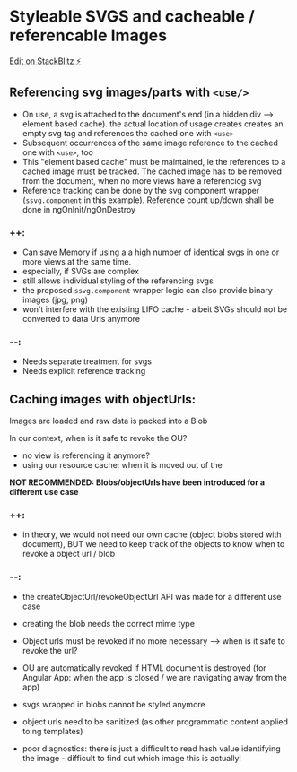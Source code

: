 # Styleable SVGS and cacheable / referencable Images

[Edit on StackBlitz ⚡️](https://stackblitz.com/edit/angular-ivy-rbyhxs)

## Referencing svg images/parts with `<use/>`

- On use, a svg is attached to the document's end (in a hidden div --&gt; element based cache). the actual location of usage creates creates an empty svg tag and references the cached one with `<use>`
- Subsequent occurrences of the same image reference to the cached one with `<use>`, too
- This "element based cache" must be maintained, ie the references to a cached image must be tracked. The cached image has to be removed from the document, when no more views have a referenciog svg
- Reference tracking can be done by the svg component wrapper (`ssvg.component` in this example). Reference count up/down shall be done in ngOnInit/ngOnDestroy

### ++:

- Can save Memory if using a a high number of identical svgs in one or more views at the same time.
- especially, if SVGs are complex
- still allows individual styling of the referencing svgs
- the proposed `ssvg.component` wrapper logic can also provide binary images (jpg, png)
- won't interfere with the existing LIFO cache - albeit SVGs should not be converted to data Urls anymore

### --:

- Needs separate treatment for svgs
- Needs explicit reference tracking

## Caching images with objectUrls:

Images are loaded and raw data is packed into a Blob

In our context, when is it safe to revoke the OU?

- no view is referencing it anymore?
- using our resource cache: when it is moved out of the

**NOT RECOMMENDED: Blobs/objectUrls have been introduced for a different use case**

### ++:

- in theory, we would not need our own cache (object blobs stored with document), BUT
  we need to keep track of the objects to know when to revoke a object url / blob

### --:

- the createObjectUrl/revokeObjectUrl API was made for a different use case

- creating the blob needs the correct mime type

- Object urls must be revoked if no more necessary --> when is it safe to revoke the url?

- OU are automatically revoked if HTML document is destroyed (for Angular App: when the app is closed / we are navigating away from the app)

- svgs wrapped in blobs cannot be styled anymore

- object urls need to be sanitized (as other programmatic content applied to ng templates)

- poor diagnostics: there is just a difficult to read hash value identifying the image - difficult to find out which image this is actually!
